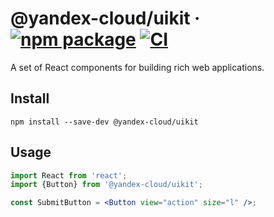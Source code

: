 # @yandex-cloud/uikit &middot; [![npm package](https://img.shields.io/npm/v/@yandex-cloud/uikit)](https://www.npmjs.com/package/@yandex-cloud/uikit) [![CI](https://img.shields.io/github/workflow/status/yandex-cloud/uikit/CI/main?label=CI&logo=github)](https://github.com/yandex-cloud/uikit/actions/workflows/ci.yml?query=branch:main)

A set of React components for building rich web applications.

## Install

```shell
npm install --save-dev @yandex-cloud/uikit
```

## Usage

```jsx
import React from 'react';
import {Button} from '@yandex-cloud/uikit';

const SubmitButton = <Button view="action" size="l" />;
```
